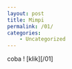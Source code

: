 ```yaml
---
layout: post
title: Mimpi
permalink: /01/
categories:
    - Uncategorized
---
```

coba
! [klik][/01]
